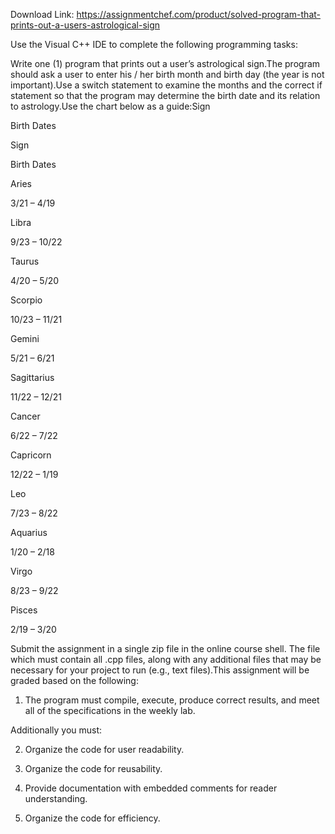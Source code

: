 Download Link: https://assignmentchef.com/product/solved-program-that-prints-out-a-users-astrological-sign
<br>
<p class="ui header product-top-header" title="user’s astrological sign Solution">Use the Visual C++ IDE to complete the following programming tasks:

Write one (1) program that prints out a user’s astrological sign.The program should ask a user to enter his / her birth month and birth day (the year is not important).Use a switch statement to examine the months and the correct if statement so that the program may determine the birth date and its relation to astrology.Use the chart below as a guide:Sign

Birth Dates

Sign

Birth Dates

Aries

3/21 – 4/19

Libra

9/23 – 10/22

Taurus

4/20 – 5/20

Scorpio

10/23 – 11/21

Gemini

5/21 – 6/21

Sagittarius

11/22 – 12/21

Cancer

6/22 – 7/22

Capricorn

12/22 – 1/19

Leo

7/23 – 8/22

Aquarius

1/20 – 2/18

Virgo

8/23 – 9/22

Pisces

2/19 – 3/20

Submit the assignment in a single zip file in the online course shell. The file which must contain all .cpp files, along with any additional files that may be necessary for your project to run (e.g., text files).This assignment will be graded based on the following:

1. The program must compile, execute, produce correct results, and meet all of the specifications in the weekly lab.

Additionally you must:

2. Organize the code for user readability.

3. Organize the code for reusability.

4. Provide documentation with embedded comments for reader understanding.

5. Organize the code for efficiency.